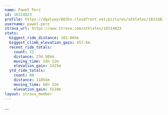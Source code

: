 ```yaml
---
name: Paweł Perz
id: 18314823
profile: https://dgalywyr863hv.cloudfront.net/pictures/athletes/18314823/5244308/1/large.jpg
username: pawel-perz
strava_url: https://www.strava.com/athletes/18314823
stats:
  biggest_ride_distance: 101.06km
  biggest_climb_elevation_gain: 457.6m
  recent_ride_totals:
    count: 12
    distance: 234.98km
    moving_time: 14h 12m
    elevation_gain: 1425m
  ytd_ride_totals:
    count: 80
    distance: 1185km
    moving_time: 66h 22m
    elevation_gain: 5510m
layout: strava_member
--- 
```

...
